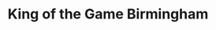 ---
title: "King of the Game Birmingham"
url: /birmingham/king-of-the-game-birmingham/
shop: Partyzubehör
---